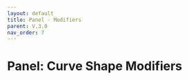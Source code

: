 ```yaml
---
layout: default
title: Panel - Modifiers
parent: V.3.0
nav_order: 7
---
```


# Panel: Curve Shape Modifiers
